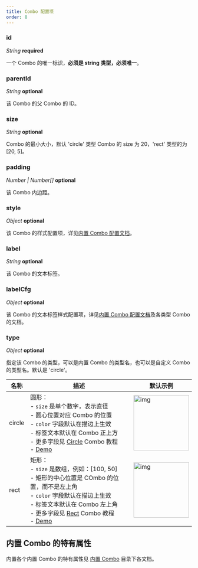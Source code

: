 ```yaml
---
title: Combo 配置项
order: 8
---
```


### id

<description> _String_ **required** </description>

一个 Combo 的唯一标识，**必须是 string 类型，必须唯一**。

### parentId

<description> _String_ **optional** </description>

该 Combo 的父 Combo 的 ID。

### size

<description> _String_ **optional** </description>

Combo 的最小大小，默认 'circle' 类型 Combo 的 size 为 20，'rect' 类型的为 [20, 5]。

### padding

<description> _Number | Number[]_ **optional** </description>

该 Combo 内边距。

### style

<description> _Object_ **optional** </description>

该 Combo 的样式配置项，详见[内置 Combo 配置文档](/zh/docs/manual/middle/elements/combos/defaultCombo#样式属性-style)。

### label

<description> _String_ **optional** </description>

该 Combo 的文本标签。

### labelCfg

<description> _Object_ **optional** </description>

该 Combo 的文本标签样式配置项，详见[内置 Combo 配置文档](/zh/docs/manual/middle/elements/combos/defaultCombo#标签文本-label-及其配置-labelcfg)及各类型 Combo 的文档。

### type

<description> _Object_ **optional** </description>

指定该 Combo 的类型，可以是内置 Combo 的类型名，也可以是自定义 Combo 的类型名。默认是 'circle'。

| 名称 | 描述 | 默认示例 |
| --- | --- | --- |
| circle | 圆形：<br />- `size` 是单个数字，表示直径<br />- 圆心位置对应 Combo 的位置<br />- `color` 字段默认在描边上生效<br />- 标签文本默认在 Combo 正上方<br />- 更多字段见 [Circle](/zh/docs/manual/middle/elements/combos/built-in/circle) Combo 教程<br />- <a href='/zh/examples/item/defaultCombos#circle' target='_blank'>Demo</a> | <img src='https://gw.alipayobjects.com/mdn/rms_f8c6a0/afts/img/A*ijeuQoiH0JUAAAAAAAAAAABkARQnAQ' width=150 alt='img'/> |
| rect | 矩形：<br />- `size` 是数组，例如：[100, 50]<br />- 矩形的中心位置是 COmbo 的位置，而不是左上角<br />- `color` 字段默认在描边上生效<br />- 标签文本默认在 Combo 左上角<br />- 更多字段见 [Rect](/zh/docs/manual/middle/elements/combos/built-in/rect) Combo 教程<br />- <a href='/zh/examples/item/defaultCombos#rect' target='_blank'>Demo</a> | <img src='https://gw.alipayobjects.com/mdn/rms_f8c6a0/afts/img/A*Khp4QpxXVlQAAAAAAAAAAABkARQnAQ' width=150 alt='img'/> |

## 内置 Combo 的特有属性

内置各个内置 Combo 的特有属性见 [内置 Combo](/zh/docs/manual/middle/elements/combos/defaultCombo) 目录下各文档。
